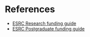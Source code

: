 # References



* [ESRC Research funding guide](https://www.ukri.org/publications/esrc-research-funding-guide/)
* [ESRC Postgraduate funding guide](https://esrc.ukri.org/skills-and-careers/doctoral-training/prospective-students/postgraduate-funding-guide/)

